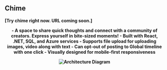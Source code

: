 ## <b>Chime<b/>

<b>[Try chime right now. URL coming soon.]</b>

<div align="center">
- A space to share quick thoughts and connect with a community of creators. Express yourself in bite-sized moments!
- Built with React, .NET, SQL, and Azure services
- Supports file upload for uploading images, video along with text
- Can opt-out of posting to Global timeline with one click
- Visually designed for mobile-first responsiveness

![Architecture Diagram](https://mermaid.ink/img/pako:eNpVkk1PwzAMhv-KZSROZSr7yNYekLp1G0iAgMGFdocsNRDRNlWTIsa6_076MSRySWw_dt44PqBQCaGP7yUvPiDOwa4geiIuDKxKlRvKky1cXFzVwcMNCJ6muoZ5tDiDwf3yGeZcfDZElzhvwZAbDoEQpC26iIKfqiTYPN5CE9hxTf_oeaVlblG4Ve9S1BD2CYtUVae6QUtuDDdSQKA1GVs57GLLaC3NdbWDJyqUlkaV-07vQmWZNDWsTkAgjFS57muu-ttlmsA5PJO26Drq7AdZUGpV9ei6exYVqdqDUdAK_BMQduKo_CIIiqKG6-hFU6m36GBGZcZlYvt7aOAYzQdlFKNvjwm98So1Mcb50aK8MmqzzwX6pqzIwapIuKFQcvszGfpvPNXWW_D8VansBFkT_QN-o385HA3GM-banXnecOoOHdw3bjYYDdmEeTNmA-PZ-OjgT1vBHTDmeu50wthkPB15o5mDlDQNvOtGop2Mk5BlG-l1HH8B2ASxrQ?type=png)
</div>
